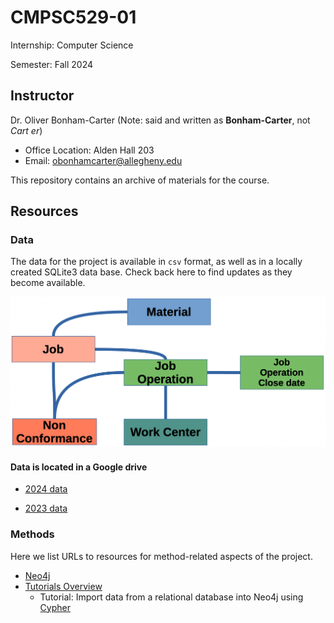 # CMPSC529-01

Internship: Computer Science

Semester: Fall 2024

## Instructor

Dr. Oliver Bonham-Carter (Note: said and written as __Bonham-Carter__, not _Cart
er_)

- Office Location: Alden Hall 203
- Email: <obonhamcarter@allegheny.edu>

This repository contains an archive of materials for the course.

## Resources

### Data

The data for the project is available in `csv` format, as well as in a locally created SQLite3 data base. Check back here to find updates as they become available.


![logo](graphics/schema.png)

#### Data is located in a Google drive
+ [2024 data](https://drive.google.com/drive/folders/1cmKa67snSkRyTA70OBvxS3CEBy8AO07s?usp=drive_link)

+ [2023 data](https://drive.google.com/drive/folders/1A2rw5fk-xLNoEfMWpfYtPtoRG5OAd07o?usp=drive_link)

### Methods

Here we list URLs to resources for method-related aspects of the project.

- <a href="https://neo4j.com/" target="_blank">Neo4j</a>
- <a href="https://neo4j.com/" target="_blank">[Tutorials Overview](https://neo4j.com/docs/getting-started/appendix/tutorials/tutorials-overview/)</a>
  - Tutorial: Import data from a relational database into Neo4j using 
  <a href="https://neo4j.com/docs/getting-started/appendix/tutorials/guide-import-relational-and-etl/" target="_blank">Cypher</a>
  
  